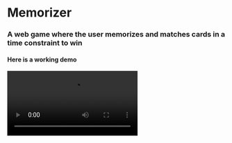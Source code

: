 # Memorizer

### A web game where the user memorizes and matches cards in a time constraint to win

#### Here is a working demo
![Demo](memorizer-demo.mov)
